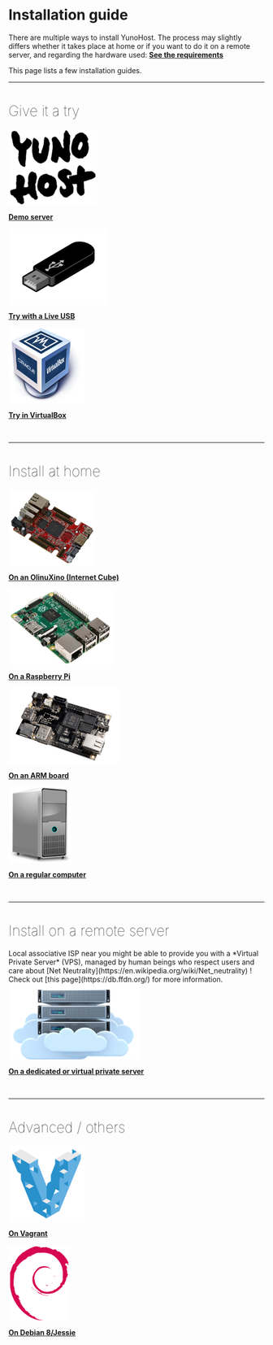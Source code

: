 # Installation guide

There are multiple ways to install YunoHost. The process may slightly differs whether it takes place at home or if you want to do it on a remote server, and regarding the hardware used: **[See the requirements](/hardware)**

This page lists a few installation guides.

---

<h1 style="font-weight: 100">Give it a try</h1>

<div class="row">

<div class="col col-md-3 text-center">
<a href="/try"><img height=150 src="/images/logo.png" style="vertical-align:bottom"><b><p>Demo server</p></b></a>
</div>

<div class="col col-md-3 text-center">
<a href="/try_at_home"><img src="/images/usb_key.png" height=150 style="vertical-align:bottom"><b><p>Try with a Live USB</p></b></a>
</div>

<div class="col col-md-3 text-center">
<a href="/install_on_virtualbox"><img src="/images/virtualbox.png" height=150 style="vertical-align:bottom"><b><p>Try in VirtualBox</p></b></a>
</div>

</div>




</div>

<br>

---

<h1 style="font-weight: 100">Install at home</h1>

<div class="row">

<div class="col col-md-3 text-center">
<a href="/install_on_olinuxino"><img src="/images/olinuxino.jpg" height=150 style="vertical-align:bottom"><b><p>On an OlinuXino (Internet Cube)</p></b></a>
</div>

<div class="col col-md-3 text-center">
<a href="/install_on_raspberry"><img src="/images/raspberrypi.jpg" height=150 style="vertical-align:bottom"><b><p>On a Raspberry Pi</p></b></a>
</div>

<div class="col col-md-3 text-center">
<a href="/install_on_arm_board"><img src="/images/cubieboard2.png" height=150 style="vertical-align:bottom"><b><p>On an ARM board</p></b></a>
</div>

<div class="col col-md-3 text-center">
<a href="/install_iso"><img src="/images/computer.png" height=150 style="vertical-align:bottom"><b><p>On a regular computer</p></b></a>
</div>

</div>

<br>


---

<h1 style="font-weight: 100">Install on a remote server</h1>

<div class="alert alert-info" markdown="1">
<span class="glyphicon glyphicon-heart"></span> Local associative ISP near you might be able to provide you with a *Virtual Private Server* (VPS), managed by human beings who respect users and care about [Net Neutrality](https://en.wikipedia.org/wiki/Net_neutrality) ! Check out [this page](https://db.ffdn.org/) for more information.
</div>

<div class="row">

<div class="block-center text-center">
<a href="/install_on_vps"><img src="/images/vps.png" height=150 style="vertical-align:bottom; text-align:center"><b><p>On a dedicated or virtual private server</p></b></a>
</div>

</div>

<br>

---

<h1 style="font-weight: 100">Advanced / others</h1>

<div class="row">

<div class="col col-md-3 text-center">
<a href="/vagrant"><img src="/images/vagrant.png" height=150 style="vertical-align:bottom"><b><p>On Vagrant</p></b></a>
</div>

<div class="col col-md-3 text-center">
<a href="/install_on_debian"><img height=150 src="/images/debian-logo.png" style="vertical-align:bottom">
<b><p>On Debian 8/Jessie</p></b></a>
</div>

</div>

<br>
